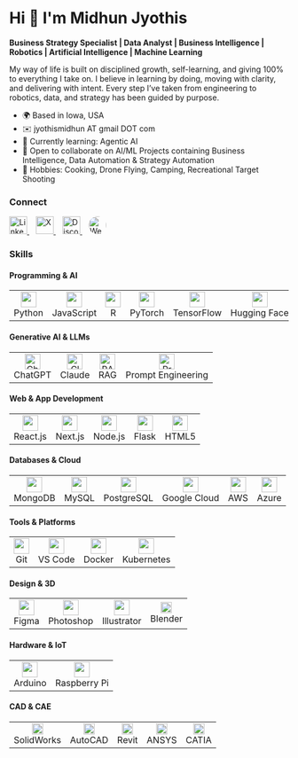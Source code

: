 <!-- Header -->
<h1 align="left">Hi 👋 I'm Midhun Jyothis</h1>
<p><strong>Business Strategy Specialist | Data Analyst | Business Intelligence | Robotics | Artificial Intelligence | Machine Learning </strong></p>

<!-- About -->
<p>
My way of life is built on disciplined growth, self-learning, and giving 100% to everything I take on. I believe in learning by doing, moving with clarity, and delivering with intent. Every step I’ve taken from engineering to robotics, data, and strategy has been guided by purpose.
</p>

<!-- Quick Facts -->
<ul>
  <li>🌍 Based in Iowa, USA</li>
  <li>✉️ <span>jyothismidhun AT gmail DOT com</span></li>
  <li>🧠 Currently learning: Agentic AI</li>
  <li>👥 Open to collaborate on AI/ML Projects containing Business Intelligence, Data Automation & Strategy Automation</li>
  <li>💬 Hobbies: Cooking, Drone Flying, Camping, Recreational Target Shooting</li>
</ul>

<!-- Socials -->
<h3>Connect</h3>
<p align="left">
  <a href="https://www.linkedin.com/in/midhunjyothis" target="_blank" rel="noreferrer" title="LinkedIn">
    <img src="https://raw.githubusercontent.com/danielcranney/readme-generator/main/public/icons/socials/linkedin.svg" width="32" height="32" alt="LinkedIn" />
  </a>
  &nbsp;&nbsp;
  <a href="https://x.com/midhunjyothis" target="_blank" rel="noreferrer" title="X (Twitter)">
    <img src="https://raw.githubusercontent.com/danielcranney/readme-generator/main/public/icons/socials/twitter.svg" width="32" height="32" alt="X" />
  </a>
  &nbsp;&nbsp;
  <a href="https://discord.com/users/midhunjyothis" target="_blank" rel="noreferrer" title="Discord">
    <img src="https://raw.githubusercontent.com/danielcranney/readme-generator/main/public/icons/socials/discord.svg" width="32" height="32" alt="Discord" />
  </a>
  &nbsp;&nbsp;
  <a href="https://www.midhunjyothis.com" target="_blank" rel="noreferrer" title="Website">
    <img src="https://www.midhunjyothis.com/favicon.ico" width="32" height="32" alt="Website" style="border-radius:50%; object-fit:cover;" />
  </a>
</p>

<!-- Skills -->
<h3>Skills</h3>

<!-- 🧠 Programming & AI -->
<h4>Programming & AI</h4>
<table>
  <tr>
    <td align="center"><img src="https://raw.githubusercontent.com/danielcranney/readme-generator/main/public/icons/skills/python-colored.svg" width="28" height="28"><br/>Python</td>
    <td align="center"><img src="https://raw.githubusercontent.com/danielcranney/readme-generator/main/public/icons/skills/javascript-colored.svg" width="28" height="28"><br/>JavaScript</td>
    <td align="center"><img src="https://raw.githubusercontent.com/danielcranney/readme-generator/main/public/icons/skills/rlang-colored.svg" width="28" height="28"><br/>R</td>
    <td align="center"><img src="https://raw.githubusercontent.com/danielcranney/readme-generator/main/public/icons/skills/pytorch-colored.svg" width="28" height="28"><br/>PyTorch</td>
    <td align="center"><img src="https://raw.githubusercontent.com/danielcranney/readme-generator/main/public/icons/skills/tensorflow-colored.svg" width="28" height="28"><br/>TensorFlow</td>
    <td align="center"><img src="https://raw.githubusercontent.com/danielcranney/readme-generator/main/public/icons/skills/huggingface-colored.svg" width="28" height="28"><br/>Hugging&nbsp;Face</td>
  </tr>
</table>

<!-- 🤖 Generative AI & LLMs -->
<h4>Generative AI & LLMs</h4>
<table>
  <tr>
    <td align="center"><img src="https://cdn.simpleicons.org/openai" width="28" height="28" alt="ChatGPT" /><br/>ChatGPT</td>
    <td align="center"><img src="https://cdn.jsdelivr.net/npm/simple-icons@latest/icons/claude.svg" width="28" height="28" alt="Claude" /><br/>Claude</td>
    <td align="center"><img src="https://cdn.jsdelivr.net/npm/lucide-static@latest/icons/database.svg" width="28" height="28" alt="RAG" /><br/>RAG</td>
    <td align="center"><img src="https://cdn.jsdelivr.net/npm/lucide-static@latest/icons/wand-2.svg" width="28" height="28" alt="Prompt Engineering" /><br/>Prompt&nbsp;Engineering</td>
  </tr>
</table>

<!-- 🌐 Web & App Development -->
<h4>Web & App Development</h4>
<table>
  <tr>
    <td align="center"><img src="https://raw.githubusercontent.com/danielcranney/readme-generator/main/public/icons/skills/react-colored.svg" width="28" height="28"><br/>React.js</td>
    <td align="center"><img src="https://raw.githubusercontent.com/danielcranney/readme-generator/main/public/icons/skills/nextjs-colored.svg" width="28" height="28"><br/>Next.js</td>
    <td align="center"><img src="https://raw.githubusercontent.com/danielcranney/readme-generator/main/public/icons/skills/nodejs-colored.svg" width="28" height="28"><br/>Node.js</td>
    <td align="center"><img src="https://raw.githubusercontent.com/danielcranney/readme-generator/main/public/icons/skills/flask-colored.svg" width="28" height="28"><br/>Flask</td>
    <td align="center"><img src="https://raw.githubusercontent.com/danielcranney/readme-generator/main/public/icons/skills/html5-colored.svg" width="28" height="28"><br/>HTML5</td>
  </tr>
</table>

<!-- 🗄️ Databases & Cloud -->
<h4>Databases & Cloud</h4>
<table>
  <tr>
    <td align="center"><img src="https://raw.githubusercontent.com/danielcranney/readme-generator/main/public/icons/skills/mongodb-colored.svg" width="28" height="28"><br/>MongoDB</td>
    <td align="center"><img src="https://raw.githubusercontent.com/danielcranney/readme-generator/main/public/icons/skills/mysql-colored.svg" width="28" height="28"><br/>MySQL</td>
    <td align="center"><img src="https://raw.githubusercontent.com/danielcranney/readme-generator/main/public/icons/skills/postgresql-colored.svg" width="28" height="28"><br/>PostgreSQL</td>
    <td align="center"><img src="https://raw.githubusercontent.com/danielcranney/readme-generator/main/public/icons/skills/googlecloud-colored.svg" width="28" height="28"><br/>Google&nbsp;Cloud</td>
    <td align="center"><img src="https://raw.githubusercontent.com/danielcranney/readme-generator/main/public/icons/skills/aws-colored.svg" width="28" height="28"><br/>AWS</td>
    <td align="center"><img src="https://raw.githubusercontent.com/danielcranney/readme-generator/main/public/icons/skills/azure-colored.svg" width="28" height="28"><br/>Azure</td>
  </tr>
</table>

<!-- ⚙️ Tools & Platforms -->
<h4>Tools & Platforms</h4>
<table>
  <tr>
    <td align="center"><img src="https://raw.githubusercontent.com/danielcranney/readme-generator/main/public/icons/skills/git-colored.svg" width="28" height="28"><br/>Git</td>
    <td align="center"><img src="https://raw.githubusercontent.com/danielcranney/readme-generator/main/public/icons/skills/visualstudiocode-colored.svg" width="28" height="28"><br/>VS&nbsp;Code</td>
    <td align="center"><img src="https://raw.githubusercontent.com/danielcranney/readme-generator/main/public/icons/skills/docker-colored.svg" width="28" height="28"><br/>Docker</td>
    <td align="center"><img src="https://raw.githubusercontent.com/danielcranney/readme-generator/main/public/icons/skills/kubernetes-colored.svg" width="28" height="28"><br/>Kubernetes</td>
  </tr>
</table>

<!-- 🎨 Design & 3D -->
<h4>Design & 3D</h4>
<table>
  <tr>
    <td align="center"><img src="https://raw.githubusercontent.com/danielcranney/readme-generator/main/public/icons/skills/figma-colored.svg" width="28" height="28"><br/>Figma</td>
    <td align="center"><img src="https://raw.githubusercontent.com/danielcranney/readme-generator/main/public/icons/skills/photoshop-colored-dark.svg" width="28" height="28"><br/>Photoshop</td>
    <td align="center"><img src="https://raw.githubusercontent.com/danielcranney/readme-generator/main/public/icons/skills/illustrator-colored-dark.svg" width="28" height="28"><br/>Illustrator</td>
<td align="center"><img src="https://img.shields.io/badge/Blender-F5792A?logo=blender&logoColor=white&style=for-the-badge" height="20"><br/>Blender</td>
  </tr>
</table>

<!-- 🧩 Hardware -->
<h4>Hardware & IoT</h4>
<table>
  <tr>
    <td align="center"><img src="https://raw.githubusercontent.com/danielcranney/readme-generator/main/public/icons/skills/arduino-colored.svg" width="28" height="28"><br/>Arduino</td>
    <td align="center"><img src="https://raw.githubusercontent.com/danielcranney/readme-generator/main/public/icons/skills/raspberrypi-colored.svg" width="28" height="28"><br/>Raspberry&nbsp;Pi</td>
  </tr>
</table>

<!-- 🧱 CAD & CAE -->
<h4>CAD &amp; CAE</h4>
<table>
<tr>
  <td align="center"><img src="https://img.shields.io/badge/SolidWorks-EE0000?logo=solidworks&logoColor=white&style=for-the-badge" height="20"><br/>SolidWorks</td>
  <td align="center"><img src="https://img.shields.io/badge/AutoCAD-E51050?logo=autocad&logoColor=white&style=for-the-badge" height="20"><br/>AutoCAD</td>
  <td align="center"><img src="https://img.shields.io/badge/Revit-0696D7?logo=autodesk&logoColor=white&style=for-the-badge" height="20"><br/>Revit</td>
  <td align="center"><img src="https://img.shields.io/badge/ANSYS-FFB71B?logo=ansys&logoColor=111111&style=for-the-badge" height="20"><br/>ANSYS</td>
  <td align="center"><img src="https://img.shields.io/badge/CATIA-005386?logo=dassaultsystemes&logoColor=white&style=for-the-badge" height="20"><br/>CATIA</td>
</tr>
</table>
